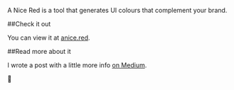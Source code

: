 A Nice Red is a tool that generates UI colours that complement your brand.

##Check it out

You can view it at [anice.red](http://anice.red/).

##Read more about it

I wrote a post with a little more info [on Medium](https://medium.com/@Jahallahan/a-nice-red-instantly-generate-ui-colours-that-complement-your-brand-b06a566b4159#.7dzpbopvt).

🙇
